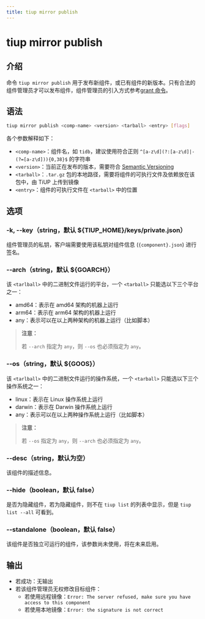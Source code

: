 ```yaml
---
title: tiup mirror publish
---
```


# tiup mirror publish

## 介绍

命令 `tiup mirror publish` 用于发布新组件，或已有组件的新版本。只有合法的组件管理员才可以发布组件，组件管理员的引入方式参考[grant 命令](/tiup/tiup-command-mirror-grant.md)。

## 语法

```sh
tiup mirror publish <comp-name> <version> <tarball> <entry> [flags]
```

各个参数解释如下：

- `<comp-name>`：组件名，如 `tidb`，建议使用符合正则 `^[a-z\d](?:[a-z\d]|-(?=[a-z\d])){0,38}$` 的字符串
- `<version>`：当前正在发布的版本，需要符合 [Semantic Versioning](https://semver.org/)
- `<tarball>`：`.tar.gz` 包的本地路径，需要将组件的可执行文件及依赖放在该包中，由 TiUP 上传到镜像
- `<entry>`：组件的可执行文件在 `<tarball>` 中的位置

## 选项

### -k, --key（string，默认 ${TIUP_HOME}/keys/private.json）

组件管理员的私钥，客户端需要使用该私钥对组件信息 (`{component}.json`) 进行签名。

### --arch（string，默认 ${GOARCH}）

该 `<tarlball>` 中的二进制文件运行的平台，一个 `<tarball>` 只能选以下三个平台之一：

- amd64：表示在 amd64 架构的机器上运行
- arm64：表示在 arm64 架构的机器上运行
- any：表示可以在以上两种架构的机器上运行（比如脚本）

> **注意：**
>
> 若 `--arch` 指定为 `any`，则 `--os` 也必须指定为 `any`。

### --os（string，默认 ${GOOS}）

该 `<tarlball>` 中的二进制文件运行的操作系统，一个 `<tarball>` 只能选以下三个操作系统之一：

- linux：表示在 Linux 操作系统上运行
- darwin：表示在 Darwin 操作系统上运行
- any：表示可以在以上两种操作系统上运行（比如脚本）

> **注意：**
>
> 若 `--os` 指定为 `any`，则 `--arch` 也必须指定为 `any`。

### --desc（string，默认为空）

该组件的描述信息。

### --hide（boolean，默认 false）

是否为隐藏组件，若为隐藏组件，则不在 `tiup list` 的列表中显示，但是 `tiup list --all` 可看到。

### --standalone（boolean，默认 false）

该组件是否独立可运行的组件，该参数尚未使用，将在未来启用。

## 输出

- 若成功：无输出
- 若该组件管理员无权修改目标组件：
    - 若使用远程镜像：`Error: The server refused, make sure you have access to this component`
    - 若使用本地镜像：`Error: the signature is not correct`